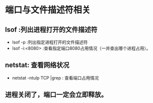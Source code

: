 #  端口与文件描述符相关

## lsof :列出进程打开的文件描述符
- lsof -p <PID> :列出指定进程打开的文件描述符
- lsof -i:<8080> :查看指定端口8080占用情况（一并查出哪个进程占用）。
## netstat: 查看网络状况
- netstat -ntulp TCP |grep <port> : 查看端口占用情况

## 进程关闭了，端口一定会立即释放。